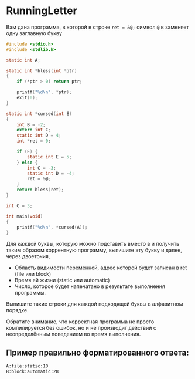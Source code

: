 # RunningLetter

Вам дана программа, в которой в строке `ret = &@;` символ `@` в заменяет одну заглавную букву

```C
#include <stdio.h>
#include <stdlib.h>

static int A;

static int *bless(int *ptr)
{
    if (*ptr > 0) return ptr;

    printf("%d\n", *ptr);
    exit(0);
}

static int *cursed(int E)
{
    int B = -2;
    extern int C;
    static int D = 4;
    int *ret = 0;

    if (E) {
        static int E = 5;
    } else {
        int C = -3;
        static int D = -4;
        ret = &@;
    }
    return bless(ret);
}

int C = 3;

int main(void)
{
    printf("%d\n", *cursed(A));
}
```
Для каждой буквы, которую можно подставить вместо в и получить таким образом коррентную программу, выпишите эту букву и далее, через двоеточия,

- Область видимости переменной, адрес которой будет записан в ret (file или block)
- Время ей жизни (static или automatic)
- Число, которое будет напечатано в результате выполнения программы.

Выпишите такие строки для каждой подходящей буквы в алфавитном порядке.

Обратите внимание, что корректная программа не просто компилируется без ошибок, но и не производит действий с неопределённым поведением во время выполнения.

## Пример правильно форматированного ответа:
```sh
A:file:static:10
B:block:automatic:28
```